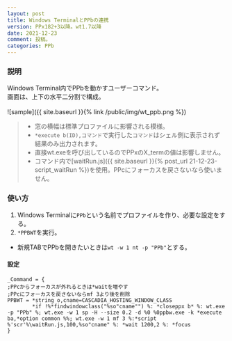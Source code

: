 ```yaml
---
layout: post
title: Windows TerminalとPPbの連携
version: PPx182+3以降。wt1.7以降
date: 2021-12-23
comment: 投稿。
categories: PPb
---
```

### 説明
Windows Terminal内でPPbを動かすユーザーコマンド。<BR>
画面は、上下の水平二分割で構成。
<BR><BR>
![sample]({{ site.baseurl }}{% link /public/img/wt_ppb.png %})

> - 窓の横幅は標準プロファイルに影響される模様。
> - `*execute b(ID),コマンド`で実行した`コマンド`はシェル側に表示されず結果のみ出力されます。
> - 直接wt.exeを呼び出しているのでPPxのX\_termの値は影響しません。
> - コマンド内で[waitRun.js]({{ site.baseurl }}{% post_url 21-12-23-script_waitRun %})を使用。PPcにフォーカスを戻さないなら使いません。

### 使い方
1. Windows Terminalに`PPb`という名前でプロファイルを作り、必要な設定をする。
1. `*PPBWT`を実行。
  - 新規TABでPPbを開きたいときは`wt -w 1 nt -p "PPb"`とする。

#### 設定
```
_Command = {
;PPcからフォーカスが外れるときは*waitを増やす
;PPcにフォーカスを戻さないならmf 3より後を削除
PPBWT = *string o,cname=CASCADIA_HOSTING_WINDOW_CLASS
        *if !%*findwindowclass("%so"cname"") %: *closeppx b* %: wt.exe -p "PPb" %; wt.exe -w 1 sp -H --size 0.2 -d %0 %0ppbw.exe -k *execute ba,*option common %%; wt.exe -w 1 mf 3 %:*script %'scr'%\waitRun.js,100,%so"cname" %: *wait 1200,2 %: *focus
}
```

